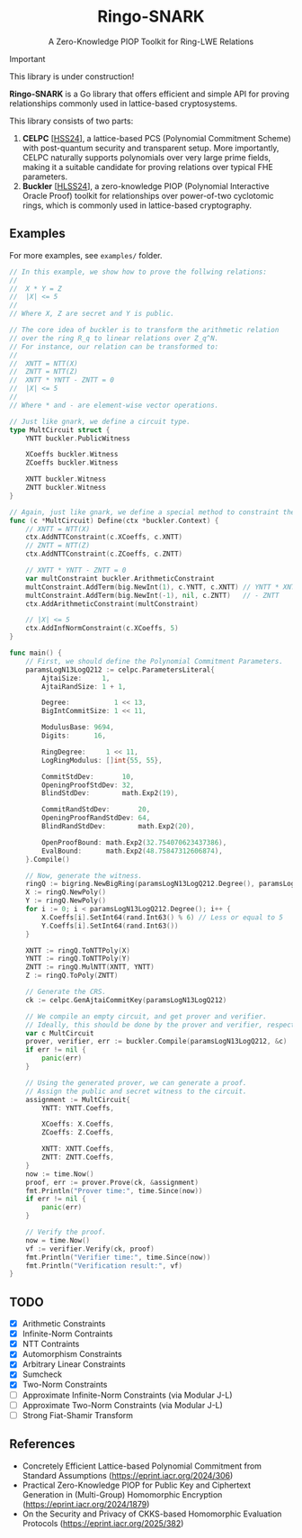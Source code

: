<h1 align="center">Ringo-SNARK</h1>
<p align="center">A Zero-Knowledge PIOP Toolkit for Ring-LWE Relations</p>

> [!IMPORTANT]
> This library is under construction!

**Ringo-SNARK** is a Go library that offers efficient and simple API for proving relationships commonly used in lattice-based cryptosystems.

This library consists of two parts:

1. **CELPC** [[HSS24](https://eprint.iacr.org/2024/306)], a lattice-based PCS (Polynomial Commitment Scheme) with post-quantum security and transparent setup. More importantly, CELPC naturally supports polynomials over very large prime fields, making it a suitable candidate for proving relations over typical FHE parameters.
2. **Buckler** [[HLSS24](https://eprint.iacr.org/2024/1879)], a zero-knowledge PIOP (Polynomial Interactive Oracle Proof) toolkit for relationships over power-of-two cyclotomic rings, which is commonly used in lattice-based cryptography.

## Examples

For more examples, see `examples/` folder.

```go
// In this example, we show how to prove the follwing relations:
//
//  X * Y = Z
//  |X| <= 5
//
// Where X, Z are secret and Y is public.

// The core idea of buckler is to transform the arithmetic relation
// over the ring R_q to linear relations over Z_q^N.
// For instance, our relation can be transformed to:
//
//  XNTT = NTT(X)
//  ZNTT = NTT(Z)
//  XNTT * YNTT - ZNTT = 0
//  |X| <= 5
//
// Where * and - are element-wise vector operations.

// Just like gnark, we define a circuit type.
type MultCircuit struct {
	YNTT buckler.PublicWitness

	XCoeffs buckler.Witness
	ZCoeffs buckler.Witness

	XNTT buckler.Witness
	ZNTT buckler.Witness
}

// Again, just like gnark, we define a special method to constraint the circuit.
func (c *MultCircuit) Define(ctx *buckler.Context) {
	// XNTT = NTT(X)
	ctx.AddNTTConstraint(c.XCoeffs, c.XNTT)
	// ZNTT = NTT(Z)
	ctx.AddNTTConstraint(c.ZCoeffs, c.ZNTT)

	// XNTT * YNTT - ZNTT = 0
	var multConstraint buckler.ArithmeticConstraint
	multConstraint.AddTerm(big.NewInt(1), c.YNTT, c.XNTT) // YNTT * XNTT
	multConstraint.AddTerm(big.NewInt(-1), nil, c.ZNTT)   // - ZNTT
	ctx.AddArithmeticConstraint(multConstraint)

	// |X| <= 5
	ctx.AddInfNormConstraint(c.XCoeffs, 5)
}

func main() {
	// First, we should define the Polynomial Commitment Parameters.
	paramsLogN13LogQ212 := celpc.ParametersLiteral{
		AjtaiSize:     1,
		AjtaiRandSize: 1 + 1,

		Degree:           1 << 13,
		BigIntCommitSize: 1 << 11,

		ModulusBase: 9694,
		Digits:      16,

		RingDegree:     1 << 11,
		LogRingModulus: []int{55, 55},

		CommitStdDev:       10,
		OpeningProofStdDev: 32,
		BlindStdDev:        math.Exp2(19),

		CommitRandStdDev:       20,
		OpeningProofRandStdDev: 64,
		BlindRandStdDev:        math.Exp2(20),

		OpenProofBound: math.Exp2(32.754070623437386),
		EvalBound:      math.Exp2(48.75847312606874),
	}.Compile()

	// Now, generate the witness.
	ringQ := bigring.NewBigRing(paramsLogN13LogQ212.Degree(), paramsLogN13LogQ212.Modulus())
	X := ringQ.NewPoly()
	Y := ringQ.NewPoly()
	for i := 0; i < paramsLogN13LogQ212.Degree(); i++ {
		X.Coeffs[i].SetInt64(rand.Int63() % 6) // Less or equal to 5
		Y.Coeffs[i].SetInt64(rand.Int63())
	}

	XNTT := ringQ.ToNTTPoly(X)
	YNTT := ringQ.ToNTTPoly(Y)
	ZNTT := ringQ.MulNTT(XNTT, YNTT)
	Z := ringQ.ToPoly(ZNTT)

	// Generate the CRS.
	ck := celpc.GenAjtaiCommitKey(paramsLogN13LogQ212)

	// We compile an empty circuit, and get prover and verifier.
	// Ideally, this should be done by the prover and verifier, respectively.
	var c MultCircuit
	prover, verifier, err := buckler.Compile(paramsLogN13LogQ212, &c)
	if err != nil {
		panic(err)
	}

	// Using the generated prover, we can generate a proof.
	// Assign the public and secret witness to the circuit.
	assignment := MultCircuit{
		YNTT: YNTT.Coeffs,

		XCoeffs: X.Coeffs,
		ZCoeffs: Z.Coeffs,

		XNTT: XNTT.Coeffs,
		ZNTT: ZNTT.Coeffs,
	}
	now := time.Now()
	proof, err := prover.Prove(ck, &assignment)
	fmt.Println("Prover time:", time.Since(now))
	if err != nil {
		panic(err)
	}

	// Verify the proof.
	now = time.Now()
	vf := verifier.Verify(ck, proof)
	fmt.Println("Verifier time:", time.Since(now))
	fmt.Println("Verification result:", vf)
}
```

## TODO
- [x] Arithmetic Constraints
- [x] Infinite-Norm Contraints
- [x] NTT Contraints
- [x] Automorphism Constraints
- [x] Arbitrary Linear Constraints
- [x] Sumcheck
- [x] Two-Norm Constraints
- [ ] Approximate Infinite-Norm Constraints (via Modular J-L)
- [ ] Approximate Two-Norm Constraints (via Modular J-L)
- [ ] Strong Fiat-Shamir Transform

## References
- Concretely Efficient Lattice-based Polynomial Commitment from Standard Assumptions (https://eprint.iacr.org/2024/306)
- Practical Zero-Knowledge PIOP for Public Key and Ciphertext Generation in (Multi-Group) Homomorphic Encryption (https://eprint.iacr.org/2024/1879)
- On the Security and Privacy of CKKS-based Homomorphic Evaluation Protocols (https://eprint.iacr.org/2025/382)
